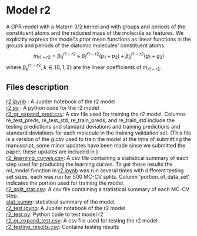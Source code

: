 
# Model r2

A GPR model with a Matern 3/2 kernel and with groups and periods of the constituent atoms and the reduced mass of the molecule as features. We explicitly express the model's prior mean functions as linear functions in the groups and periods of the diatomic molecules' constituent atoms.
$$m_{r1-r2} = \beta_0^{r1-r2}+\beta_1^{r1-r2}(p_1+p_2) + \beta_2^{r1-r2}(g_1+g_2)$$
where  $\beta_k^{r1-r2}$, $k \in \{0,1,2\}$ are the linear coefficients of  $m_{r1-r2}$.
## Files description 
[r2.ipynb](https://github.com/Mahmoud-Ibrahim-Mamrstein/Spectroscopic-constants-from-atomic-properties/blob/675a7ef80706594b614d08ff2983706efb1f9aab/r2/r2.ipynb) : A Jupiter notebook of the r2 model\
[r2.py](https://github.com/Mahmoud-Ibrahim-Mamrstein/Spectroscopic-constants-from-atomic-properties/blob/675a7ef80706594b614d08ff2983706efb1f9aab/r2/r2.ipynb) : A python code for the r2 model\
[r2_gr_expand_pred.csv](https://github.com/Mahmoud-Ibrahim-Mamrstein/Spectroscopic-constants-from-atomic-properties/blob/675a7ef80706594b614d08ff2983706efb1f9aab/r2/r2_gr_expand_pred.csv): A csv file used for training the r2 model. Columns re_test_preds, re_test_std, re_train_preds, and re_train_std include the testing predictions and standard deviations and training predictions and standard deviations for each molecule in the training validation set. (This file is a version of the g.csv used to train the model at the time of submitting the manuscript, some minor updates have been made since we submitted the paper, these updates are included in   )\
[r2_learninig_curves.csv](https://github.com/Mahmoud-Ibrahim-Mamrstein/Spectroscopic-constants-from-atomic-properties/blob/19d4c9834a2bb9521bcfde277eb46e59ded7ae3a/r2/r2_learning_curves.csv): A csv file containing a statistical summary of each step used for producing the learning curves. To get these results the ml_model function in [r2.ipynb](https://github.com/Mahmoud-Ibrahim-Mamrstein/Spectroscopic-constants-from-atomic-properties/blob/675a7ef80706594b614d08ff2983706efb1f9aab/r2/r2.ipynb) was run several times with different testing set sizes, each was run for 500 MC-CV splits. Column 'portion_of_data_set' indicates the portion used for training the model. \
[r2_split_stat.csv](https://github.com/Mahmoud-Ibrahim-Mamrstein/Spectroscopic-constants-from-atomic-properties/blob/9ba61b3b2dad50f9deddf955f9303b0adc310fae/r2/r2_split_stat.csv): A csv file containing a statistical summary of each MC-CV step.\
[stat_summ](https://github.com/Mahmoud-Ibrahim-Mamrstein/Spectroscopic-constants-from-atomic-properties/blob/b4a0b821ac4d3341ebb8f74178527c816e036641/r2/stat_summ.csv): statistical summary of the model. \
[r2_test.ipynb](https://github.com/Mahmoud-Ibrahim-Mamrstein/Spectroscopic-constants-from-atomic-properties/blob/60c2ff448d4a4fe9cec11760452be0c2cb8d1cfd/r2/r2_test.ipynb): A Jupiter notebook of the r2 model \
[r2_test.py](https://github.com/Mahmoud-Ibrahim-Mamrstein/Spectroscopic-constants-from-atomic-properties/blob/60c2ff448d4a4fe9cec11760452be0c2cb8d1cfd/r2/r2_test.ipynb): Python code to test model r2 \
[r2_gr_expand_test.csv](https://github.com/Mahmoud-Ibrahim-Mamrstein/Spectroscopic-constants-from-atomic-properties/blob/675a7ef80706594b614d08ff2983706efb1f9aab/r2/r2_gr_expand_pred.csv): A csv file used for testing the r2 model.\
[r2_testing_results.csv](https://github.com/Mahmoud-Ibrahim-Mamrstein/Spectroscopic-constants-from-atomic-properties/blob/60c2ff448d4a4fe9cec11760452be0c2cb8d1cfd/r2/r2_testing_results.csv): Contains testing results

